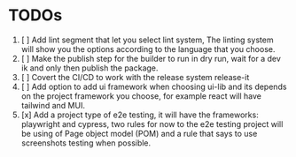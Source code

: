 # TODOs

1. [ ] Add lint segment that let you select lint system, The linting system will show you the options according to the language that you choose.
2. [ ] Make the publish step for the builder to run in dry run, wait for a dev ik and only then publish the package.
3. [ ] Covert the CI/CD to work with the release system release-it
4. [ ] Add option to add ui framework when choosing ui-lib and its depends on the project framework you choose, for example react will have tailwind and MUI.
5. [x] Add a project type of e2e testing, it will have the frameworks: playwright and cypress, two rules for now to the e2e testing project will be using of Page object model (POM) and a rule that says to use screenshots testing when possible.
